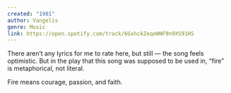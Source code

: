 ```yaml
---
created: "1981"
author: Vangelis
genre: Music
link: https://open.spotify.com/track/6GxhckZeqoWNF9n9XS91HS
---
```


There aren’t any lyrics for me to rate here, but still — the song feels optimistic. But in the play that this song was supposed to be used in, “fire” is metaphorical, not literal.

Fire means courage, passion, and faith. 